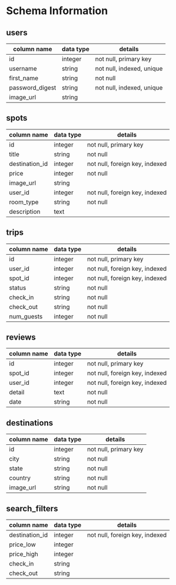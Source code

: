 # Schema Information

## users

| column name     | data type | details                   |
| --------------- | --------- | ------------------------- |
| id              | integer   | not null, primary key     |
| username        | string    | not null, indexed, unique |
| first_name      | string    | not null                  |
| password_digest | string    | not null, indexed, unique |
| image_url       | string    |                           |

## spots

| column name    | data type | details                        |
| -------------- | --------- | ------------------------------ |
| id             | integer   | not null, primary key          |
| title          | string    | not null                       |
| destination_id | integer   | not null, foreign key, indexed |
| price          | integer   | not null                       |
| image_url      | string    |                                |
| user_id        | integer   | not null, foreign key, indexed |
| room_type      | string    | not null                       |
| description    | text      |                                |

## trips

| column name     | data type | details                        |
| --------------- | --------- | ------------------------------ |
| id              | integer   | not null, primary key          |
| user_id         | integer   | not null, foreign key, indexed |
| spot_id         | integer   | not null, foreign key, indexed |
| status          | string    | not null                       |
| check_in        | string    | not null                       |
| check_out       | string    | not null                       |
| num_guests      | integer   | not null                       |

## reviews

| column name | data type | details                        |
| ----------- | --------- | ------------------------------ |
| id          | integer   | not null, primary key          |
| spot_id     | integer   | not null, foreign key, indexed |
| user_id     | integer   | not null, foreign key, indexed |
| detail      | text      | not null                       |
| date        | string    | not null                       |

## destinations

| column name | data type | details               |
| ----------- | --------- | --------------------- |
| id          | integer   | not null, primary key |
| city        | string    | not null              |
| state       | string    | not null              |
| country     | string    | not null              |
| image_url   | string    | not null              |

## search_filters

| column name    | data type | details                        |
| -----------    | --------- | ------------------------------ |
| destination_id | integer   | not null, foreign key, indexed |
| price_low      | integer   |                                |
| price_high     | integer   |                                |
| check_in       | string    |                                |
| check_out      | string    |                                |
